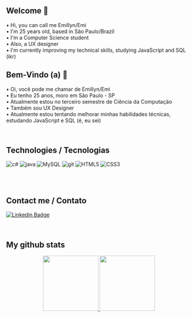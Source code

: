 ## Welcome 🌻
• Hi, you can call me Emillyn/Emi <br>
• I'm 25 years old, based in São Paulo/Brazil<br>
• I'm a Computer Science student<br>
• Also, a UX designer <br>
• I'm currently improving my technical skills, studying JavaScript and SQL (ikr)<br>


## Bem-Vindo (a) 🌻
• Oi, você pode me chamar de Emillyn/Emi <br>
• Eu tenho 25 anos, moro em São Paulo - SP<br>
• Atualmente estou no terceiro semestre de Ciência da Computação<br>
• Também sou UX Designer <br>
• Atualmente estou tentando melhorar minhas habilidades técnicas, estudando JavaScript e SQL (é, eu sei)<br>

<br>

## Technologies / Tecnologias
<div>
<img src="https://img.shields.io/badge/Csharp-3BA557?style=for-the-badge&logo=csharp&logoColor=white" alt="c#"/>
<img src="https://img.shields.io/badge/Javascript-ED8B00?style=for-the-badge&logo=javascript&logoColor=white" alt="java"/>
<img src="https://img.shields.io/badge/MySQL-00000F?style=for-the-badge&logo=mysql&logoColor=white" alt="MySQL" />
<img src="https://img.shields.io/badge/Git-E34F26?style=for-the-badge&logo=git&logoColor=white" alt="git"/>
<img src="https://img.shields.io/badge/HTML5-007ACC?style=for-the-badge&logo=html5&logoColor=white" alt="HTML5"/>
<img src="https://img.shields.io/badge/CSS3-20232A?style=for-the-badge&logo=css3&logoColor=61DAFB" alt="CSS3"/>

</div>

<br><br>
  
## Contact me / Contato
[![Linkedin Badge](https://img.shields.io/badge/-LinkedIn-blue?style=flat-square&logo=Linkedin&logoColor=white&link=https://www.linkedin.com/in/emisoares/)](https://www.linkedin.com/in/emisoares/)

<br>

## My github stats
<div align="center">
  <a href="https://github.com/emisoarx">
  <img height="150em" src="https://github-readme-stats.vercel.app/api?username=emisoarx&show_icons=true&theme=dracula&include_all_commits=true&count_private=true"/>
  <img height="150em" src="https://github-readme-stats.vercel.app/api/top-langs/?username=emisoarx&layout=compact&langs_count=7&theme=dracula"/>
</div>
